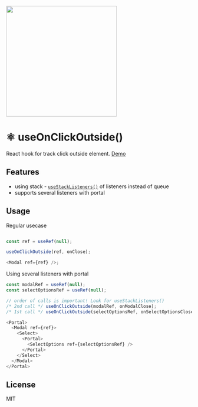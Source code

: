 [<img src="https://raw.githubusercontent.com/faustienf/use-click-outside/main/layers.png" width="300">](https://faustienf.github.io/use-on-click-outside/?path=/story/example-layer--regular)
# ⚛️ useOnClickOutside()

React hook for track click outside element. [Demo](https://faustienf.github.io/use-on-click-outside/?path=/story/example-layer--regular)

## Features
- using stack - [`useStackListeners()`](https://github.com/faustienf/use-on-click-outside/blob/main/src/use-stack-listeners.ts) of listeners instead of queue
- supports several listeners with portal

## Usage

Regular usecase
```js

const ref = useRef(null);

useOnClickOutside(ref, onClose);

<Modal ref={ref} />;
```

Using several listeners with portal
```js
const modalRef = useRef(null);
const selectOptionsRef = useRef(null);

// order of calls is important! Look for useStackListeners()
/* 2nd call */ useOnClickOutside(modalRef, onModalClose);
/* 1st call */ useOnClickOutside(selectOptionsRef, onSelectOptionsClose);

<Portal>
  <Modal ref={ref}>
    <Select>
      <Portal>
        <SelectOptions ref={selectOptionsRef} />
      </Portal>
    </Select>
  </Modal>
</Portal>
```

## License
MIT
